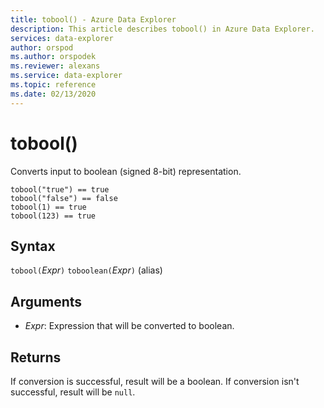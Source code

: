 ```yaml
---
title: tobool() - Azure Data Explorer
description: This article describes tobool() in Azure Data Explorer.
services: data-explorer
author: orspod
ms.author: orspodek
ms.reviewer: alexans
ms.service: data-explorer
ms.topic: reference
ms.date: 02/13/2020
---
```

# tobool()

Converts input to boolean (signed 8-bit) representation.

```kusto
tobool("true") == true
tobool("false") == false
tobool(1) == true
tobool(123) == true
```

## Syntax

`tobool(`*Expr*`)`
`toboolean(`*Expr*`)` (alias)

## Arguments

* *Expr*: Expression that will be converted to boolean. 

## Returns

If conversion is successful, result will be a boolean.
If conversion isn't successful, result will be `null`.
